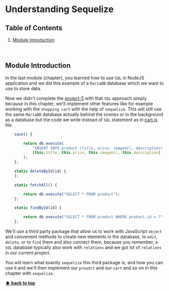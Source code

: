 # Understanding Sequelize

## Table of Contents
1. [Module Introduction](#module-introduction)

<br/>

## Module Introduction

In the last module (chapter), you learned how to use `SQL` in NodeJS application
and we did this example of a `MariaDB` database which we want to use to store
data.

Now we didn't complete the [project-5](../project-5) with that `SQL` approach
simply because in this chapter, we'll implement other features like for example
working with the `shopping cart` with the help of `sequelize`. This will still
use the same `MariaDB` database actually behind the scenes or in the background
as a database but the code we write instead of `SQL` statement as in
[cart.js](../project-5/models/cart.js) file

```javascript
    save() {

        return db.execute(
            "INSERT INTO product (title, price, imageUrl, description) VALUES (?, ?, ?, ?)",
            [this.title, this.price, this.imageUrl, this.description]
        );
    };

    static deleteById(id) {
    };

    static fetchAll() {

        return db.execute("SELECT * FROM product");
    };

    static findById(id) {

        return db.execute("SELECT * FROM product WHERE product.id = ?", [id]);
    };
```

We'll use a third party package  that allow us to work with JavaScript `object`
and convenient methods to create new elements in the database, to `edit`,
`delete`, or to `find` them and also connect them, because you remember, a `SQL`
database typically also work with `relations` and we got lot of `relations` in
our current project.

You will learn what exactly `sequelize` this third package is; and how  you can
use it and we'll then implement our `proudct` and our `cart` and so on in this
chapter with `sequelize`.




**[⬆ back to top](#table-of-contents)**
<br/>
<br/>
